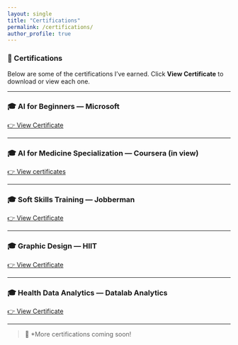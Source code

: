 ```yaml
---
layout: single
title: "Certifications"
permalink: /certifications/
author_profile: true
---
```


### 📜 Certifications

Below are some of the certifications I’ve earned. Click **View Certificate** to download or view each one.

---

### 🎓 AI for Beginners — Microsoft  
[👉 View Certificate](/assets/AI.pdf)

---

### 🎓 AI for Medicine Specialization — Coursera (in view)
[👉 View certificates](/assets/ai4.pdf)

---

### 🎓 Soft Skills Training — Jobberman  
[👉 View Certificate](/assets/jobberman.pdf)

---

### 🎓 Graphic Design — HIIT  
[👉 View Certificate](/assets/graphic.pdf)

---

### 🎓 Health Data Analytics — Datalab Analytics  
[👉 View Certificate](/assets/health.pdf)

---

> 🚀 *More certifications coming soon!

